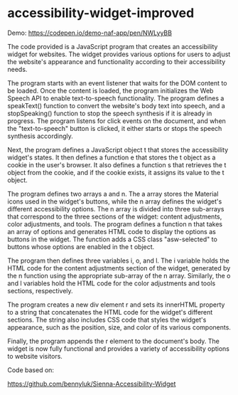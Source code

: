 # accessibility-widget-improved

Demo: https://codepen.io/demo-naf-app/pen/NWLyyBB

The code provided is a JavaScript program that creates an accessibility widget for websites. The widget provides various options for users to adjust the website's appearance and functionality according to their accessibility needs.

The program starts with an event listener that waits for the DOM content to be loaded. Once the content is loaded, the program initializes the Web Speech API to enable text-to-speech functionality. The program defines a speakText() function to convert the website's body text into speech, and a stopSpeaking() function to stop the speech synthesis if it is already in progress. The program listens for click events on the document, and when the "text-to-speech" button is clicked, it either starts or stops the speech synthesis accordingly.

Next, the program defines a JavaScript object t that stores the accessibility widget's states. It then defines a function e that stores the t object as a cookie in the user's browser. It also defines a function s that retrieves the t object from the cookie, and if the cookie exists, it assigns its value to the t object.

The program defines two arrays a and n. The a array stores the Material icons used in the widget's buttons, while the n array defines the widget's different accessibility options. The n array is divided into three sub-arrays that correspond to the three sections of the widget: content adjustments, color adjustments, and tools. The program defines a function n that takes an array of options and generates HTML code to display the options as buttons in the widget. The function adds a CSS class "asw-selected" to buttons whose options are enabled in the t object.

The program then defines three variables i, o, and l. The i variable holds the HTML code for the content adjustments section of the widget, generated by the n function using the appropriate sub-array of the n array. Similarly, the o and l variables hold the HTML code for the color adjustments and tools sections, respectively.

The program creates a new div element r and sets its innerHTML property to a string that concatenates the HTML code for the widget's different sections. The string also includes CSS code that styles the widget's appearance, such as the position, size, and color of its various components.

Finally, the program appends the r element to the document's body. The widget is now fully functional and provides a variety of accessibility options to website visitors.

Code based on: 

https://github.com/bennyluk/Sienna-Accessibility-Widget
